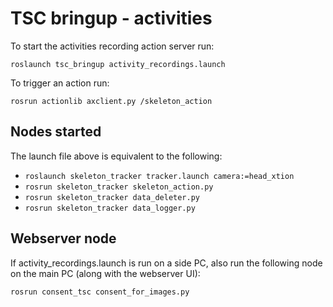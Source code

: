 TSC bringup - activities
===============

To start the activities recording action server run:
```
roslaunch tsc_bringup activity_recordings.launch
```

To trigger an action run:

```
rosrun actionlib axclient.py /skeleton_action
```


## Nodes started


The launch file above is equivalent to the following:

* ```roslaunch skeleton_tracker tracker.launch camera:=head_xtion```
* ```rosrun skeleton_tracker skeleton_action.py```
* ```rosrun skeleton_tracker data_deleter.py``` 
* ```rosrun skeleton_tracker data_logger.py``` 


## Webserver node


If activity_recordings.launch is run on a side PC, also run the following node on the main PC (along with the webserver UI):
```
rosrun consent_tsc consent_for_images.py
```
